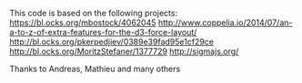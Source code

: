 This code is based on the following projects:
https://bl.ocks.org/mbostock/4062045
http://www.coppelia.io/2014/07/an-a-to-z-of-extra-features-for-the-d3-force-layout/
http://bl.ocks.org/pkerpedjiev/0389e39fad95e1cf29ce
http://bl.ocks.org/MoritzStefaner/1377729
http://sigmajs.org/

Thanks to Andreas, Mathieu and many others